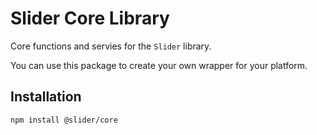 # Slider Core Library

Core functions and servies for the `Slider` library.

You can use this package to create your own wrapper for your platform.

## Installation

```bash
npm install @slider/core
```
